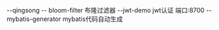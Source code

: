 --qingsong
  -- bloom-filter 布隆过滤器
  --jwt-demo  jwt认证   端口:8700
  --mybatis-generator mybatis代码自动生成